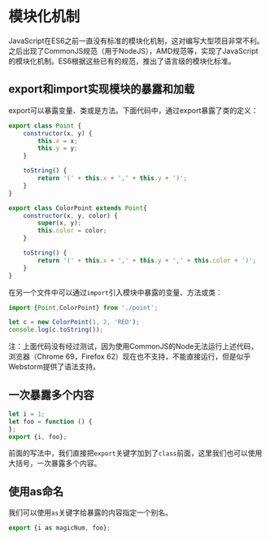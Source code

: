 # 模块化机制

JavaScript在ES6之前一直没有标准的模块化机制，这对编写大型项目非常不利。之后出现了CommonJS规范（用于NodeJS），AMD规范等，实现了JavaScript的模块化机制。ES6根据这些已有的规范，推出了语言级的模块化标准。

## export和import实现模块的暴露和加载

export可以暴露变量、类或是方法。下面代码中，通过export暴露了类的定义：

```javascript
export class Point {
    constructor(x, y) {
        this.x = x;
        this.y = y;
    }

    toString() {
        return '(' + this.x + ',' + this.y + ')';
    }
}

export class ColorPoint extends Point{
    constructor(x, y, color) {
        super(x, y);
        this.color = color;
    }

    toString() {
        return '(' + this.x + ',' + this.y + ',' + this.color + ')';
    }
}
```

在另一个文件中可以通过`import`引入模块中暴露的变量、方法或类：

```javascript
import {Point,ColorPoint} from './point';

let c = new ColorPoint(1, 2, 'RED');
console.log(c.toString());
```

注：上面代码没有经过测试，因为使用CommonJS的Node无法运行上述代码，浏览器（Chrome 69，Firefox 62）现在也不支持，不能直接运行，但是似乎Webstorm提供了语法支持。

## 一次暴露多个内容

```javascript
let i = 1;
let foo = function () {
};
export {i, foo};
```

前面的写法中，我们直接把`export`关键字加到了`class`前面，这里我们也可以使用大括号，一次暴露多个内容。

## 使用as命名

我们可以使用`as`关键字给暴露的内容指定一个别名。

```javascript
export {i as magicNum, foo};
```
